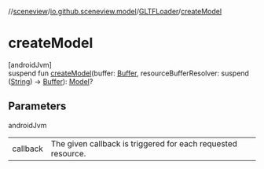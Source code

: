 //[sceneview](../../../index.md)/[io.github.sceneview.model](../index.md)/[GLTFLoader](index.md)/[createModel](create-model.md)

# createModel

[androidJvm]\
suspend fun [createModel](create-model.md)(buffer: [Buffer](https://developer.android.com/reference/kotlin/java/nio/Buffer.html), resourceBufferResolver: suspend ([String](https://kotlinlang.org/api/latest/jvm/stdlib/kotlin/-string/index.html)) -&gt; [Buffer](https://developer.android.com/reference/kotlin/java/nio/Buffer.html)): [Model](../index.md#1227607086%2FClasslikes%2F-1571379623)?

## Parameters

androidJvm

| | |
|---|---|
| callback | The given callback is triggered for each requested resource. |
